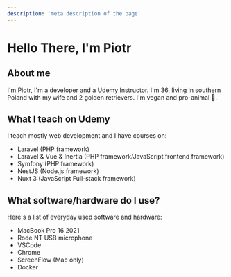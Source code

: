 ```yaml
---
description: 'meta description of the page'
--- 
```


# Hello There, I'm Piotr

## About me
I'm Piotr, I'm a developer and a Udemy Instructor. I'm 36, living in southern Poland with my wife and 2 golden retrievers. I'm vegan and pro-animal 🥑.

## What I teach on Udemy
I teach mostly web development and I have courses on:
- Laravel (PHP framework)
- Laravel & Vue & Inertia (PHP framework/JavaScript frontend framework)
- Symfony (PHP framework)
- NestJS (Node.js framework)
- Nuxt 3 (JavaScript Full-stack framework)

## What software/hardware do I use?
Here's a list of everyday used software and hardware:
- MacBook Pro 16 2021
- Rode NT USB microphone
- VSCode
- Chrome
- ScreenFlow (Mac only)
- Docker